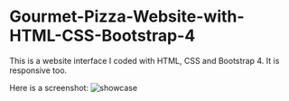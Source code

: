 # Gourmet-Pizza-Website-with-HTML-CSS-Bootstrap-4

This is a website interface I coded with HTML, CSS and Bootstrap 4. It is responsive too.

Here is a screenshot:
![showcase](https://user-images.githubusercontent.com/40691059/74457757-ffa8e900-4e88-11ea-92a1-73d3bf73983b.PNG)


